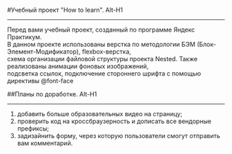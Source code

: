 #Учебный проект "How to learn".
Alt-H1

---

Перед вами учебный проект, созданный по программе Яндекс Практикум.  
В данном проекте использованы верстка по методологии БЭМ (Блок-Элемент-Модификатор), flexbox-верстка,  
схема организации файловой структуры проекта Nested. Также реализованы анимации фоновых изображений,  
подсветка ссылок, подключение стороннего шрифта с помощью директивы @font-face

##Планы по доработке.
Alt-H1

---

1. добавить больше образовательных видео на страницу;
2. проверить код на кроссбраузерность и дописать все вендорные префиксы;
3. задизайнить форму, через которую пользователи смогут отправить вам комментарий.
